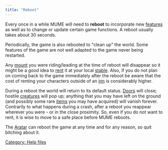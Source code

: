 ```yaml
---
title: "Reboot"
---
```


Every once in a while MUME will need to **reboot** to incorporate new
[features](features "wikilink") as well as to change or update certain
game functions. A reboot usually takes about 30 seconds.

Periodically, the game is also rebooted to "clean up" the world. Some
features of the game are not well adapted to the game never being
restarted.

Any [mount](mount "wikilink") you were riding/leading at the time of
reboot will disappear so it might be a good idea to
[rent](rent "wikilink") it at your local [stable](stable "wikilink").
Also, if you do not plan on coming back to the game immediately after
the reboot be aware that the cost of renting your characters outside of
an [inn](inn "wikilink") is considerably higher.

During a reboot the world will return to its default status.
[Doors](Door "wikilink") will close; hostile
[creatures](mobile "wikilink") will pop up; anything that you may have
left on the ground (and possibly some rare [items](item "wikilink") you
may have acquired) will vanish forever. Contrarily to what happens
during a crash, after a reboot you reappear wherever you were - or in
the close proximity. So, even if you do not want to rent, it is wise to
move to a safe place before MUME reboots.

The [Aratar](Ainur#Aratar "wikilink") can reboot the game at any time
and for any reason, so quit bitching about it.

[Category: Help files](Category:_Help_files "wikilink")